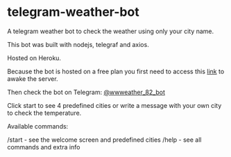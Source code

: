 # telegram-weather-bot

A telegram weather bot to check the weather using only your city name.

This bot was built with nodejs, telegraf and axios.

Hosted on Heroku.

Because the bot is hosted on a free plan you first need to access this [link](https://telegram-bot-weather2.herokuapp.com/) to awake the server.

Then check the bot on Telegram: [@wwweather_82_bot](https://t.me/wwweather_82_bot)

Click start to see 4 predefined cities or write a message with your own city to check the temperature.

Available commands:

/start - see the welcome screen and predefined cities
/help - see all commands and extra info
